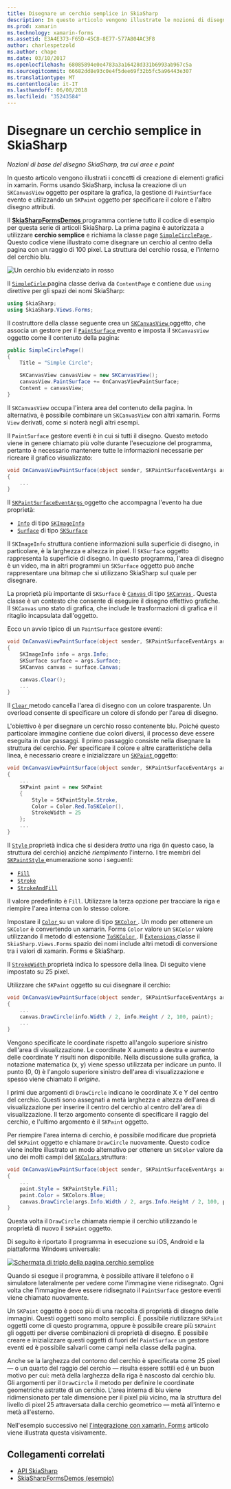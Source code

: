 ```yaml
---
title: Disegnare un cerchio semplice in SkiaSharp
description: In questo articolo vengono illustrate le nozioni di disegno SkiaSharp, tra aree e paint, nelle applicazioni di xamarin. Forms e viene illustrato quanto descritto con codice di esempio.
ms.prod: xamarin
ms.technology: xamarin-forms
ms.assetid: E3A4E373-F65D-45C8-8E77-577A804AC3F8
author: charlespetzold
ms.author: chape
ms.date: 03/10/2017
ms.openlocfilehash: 68085894e0e4783a3a16428d331b6993ab967c5a
ms.sourcegitcommit: 66682dd8e93c0e4f5dee69f32b5fc5a96443e307
ms.translationtype: MT
ms.contentlocale: it-IT
ms.lasthandoff: 06/08/2018
ms.locfileid: "35243584"
---
```

# <a name="drawing-a-simple-circle-in-skiasharp"></a>Disegnare un cerchio semplice in SkiaSharp

_Nozioni di base del disegno SkiaSharp, tra cui aree e paint_

In questo articolo vengono illustrati i concetti di creazione di elementi grafici in xamarin. Forms usando SkiaSharp, inclusa la creazione di un `SKCanvasView` oggetto per ospitare la grafica, la gestione di `PaintSurface` evento e utilizzando un `SKPaint` oggetto per specificare il colore e l'altro disegno attributi.

Il [ **SkiaSharpFormsDemos** ](https://developer.xamarin.com/samples/xamarin-forms/SkiaSharpForms/Demos/) programma contiene tutto il codice di esempio per questa serie di articoli SkiaSharp. La prima pagina è autorizzata a utilizzare **cerchio semplice** e richiama la classe page [ `SimpleCirclePage` ](https://github.com/xamarin/xamarin-forms-samples/blob/master/SkiaSharpForms/Demos/Demos/SkiaSharpFormsDemos/Basics/SimpleCirclePage.cs). Questo codice viene illustrato come disegnare un cerchio al centro della pagina con un raggio di 100 pixel. La struttura del cerchio rossa, e l'interno del cerchio blu.

![](circle-images/circleexample.png "Un cerchio blu evidenziato in rosso")

Il [ `SimpleCirle` ](https://github.com/xamarin/xamarin-forms-samples/blob/master/SkiaSharpForms/Demos/Demos/SkiaSharpFormsDemos/Basics/SimpleCirclePage.cs) pagina classe deriva da `ContentPage` e contiene due `using` direttive per gli spazi dei nomi SkiaSharp:

```csharp
using SkiaSharp;
using SkiaSharp.Views.Forms;
```

Il costruttore della classe seguente crea un [ `SKCanvasView` ](https://developer.xamarin.com/api/type/SkiaSharp.Views.Forms.SKCanvasView/) oggetto, che associa un gestore per il [ `PaintSurface` ](https://developer.xamarin.com/api/event/SkiaSharp.Views.Forms.SKCanvasView.PaintSurface/) evento e imposta il `SKCanvasView` oggetto come il contenuto della pagina:

```csharp
public SimpleCirclePage()
{
    Title = "Simple Circle";

    SKCanvasView canvasView = new SKCanvasView();
    canvasView.PaintSurface += OnCanvasViewPaintSurface;
    Content = canvasView;
}
```

Il `SKCanvasView` occupa l'intera area del contenuto della pagina. In alternativa, è possibile combinare un `SKCanvasView` con altri xamarin. Forms `View` derivati, come si noterà negli altri esempi.

Il `PaintSurface` gestore eventi è in cui si tutti il disegno. Questo metodo viene in genere chiamato più volte durante l'esecuzione del programma, pertanto è necessario mantenere tutte le informazioni necessarie per ricreare il grafico visualizzato:

```csharp
void OnCanvasViewPaintSurface(object sender, SKPaintSurfaceEventArgs args)
{
    ...
}

```

Il [ `SKPaintSurfaceEventArgs` ](https://developer.xamarin.com/api/type/SkiaSharp.Views.Forms.SKPaintSurfaceEventArgs/) oggetto che accompagna l'evento ha due proprietà:

- [`Info`](https://developer.xamarin.com/api/property/SkiaSharp.Views.Forms.SKPaintSurfaceEventArgs.Info/) di tipo [`SKImageInfo`](https://developer.xamarin.com/api/type/SkiaSharp.SKImageInfo/)
- [`Surface`](https://developer.xamarin.com/api/property/SkiaSharp.Views.Forms.SKPaintSurfaceEventArgs.Surface/) di tipo [`SKSurface`](https://developer.xamarin.com/api/type/SkiaSharp.SKSurface/)

Il `SKImageInfo` struttura contiene informazioni sulla superficie di disegno, in particolare, è la larghezza e altezza in pixel. Il `SKSurface` oggetto rappresenta la superficie di disegno. In questo programma, l'area di disegno è un video, ma in altri programmi un `SKSurface` oggetto può anche rappresentare una bitmap che si utilizzano SkiaSharp sul quale per disegnare.

La proprietà più importante di `SKSurface` è [ `Canvas` ](https://developer.xamarin.com/api/property/SkiaSharp.SKSurface.Canvas/) di tipo [ `SKCanvas` ](https://developer.xamarin.com/api/type/SkiaSharp.SKCanvas/). Questa classe è un contesto che consente di eseguire il disegno effettivo grafiche. Il `SKCanvas` uno stato di grafica, che include le trasformazioni di grafica e il ritaglio incapsulata dall'oggetto.

Ecco un avvio tipico di un `PaintSurface` gestore eventi:

```csharp
void OnCanvasViewPaintSurface(object sender, SKPaintSurfaceEventArgs args)
{
    SKImageInfo info = args.Info;
    SKSurface surface = args.Surface;
    SKCanvas canvas = surface.Canvas;

    canvas.Clear();
    ...
}

```

Il [ `Clear` ](https://developer.xamarin.com/api/member/SkiaSharp.SKCanvas.Clear()/) metodo cancella l'area di disegno con un colore trasparente. Un overload consente di specificare un colore di sfondo per l'area di disegno.

L'obiettivo è per disegnare un cerchio rosso contenente blu. Poiché questo particolare immagine contiene due colori diversi, il processo deve essere eseguita in due passaggi. Il primo passaggio consiste nella disegnare la struttura del cerchio. Per specificare il colore e altre caratteristiche della linea, è necessario creare e inizializzare un [ `SKPaint` ](https://developer.xamarin.com/api/type/SkiaSharp.SKPaint/) oggetto:

```csharp
void OnCanvasViewPaintSurface(object sender, SKPaintSurfaceEventArgs args)
{
    ...
    SKPaint paint = new SKPaint
    {
        Style = SKPaintStyle.Stroke,
        Color = Color.Red.ToSKColor(),
        StrokeWidth = 25
    };
    ...
}
```

Il [ `Style` ](https://developer.xamarin.com/api/property/SkiaSharp.SKPaint.Style/) proprietà indica che si desidera *tratto* una riga (in questo caso, la struttura del cerchio) anziché *riempimento* l'interno. I tre membri del [ `SKPaintStyle` ](https://developer.xamarin.com/api/type/SkiaSharp.SKPaintStyle/) enumerazione sono i seguenti:

- [`Fill`](https://developer.xamarin.com/api/field/SkiaSharp.SKPaintStyle.Fill/)
- [`Stroke`](https://developer.xamarin.com/api/field/SkiaSharp.SKPaintStyle.Stroke/)
- [`StrokeAndFill`](https://developer.xamarin.com/api/field/SkiaSharp.SKPaintStyle.StrokeAndFill/)

Il valore predefinito è `Fill`. Utilizzare la terza opzione per tracciare la riga e riempire l'area interna con lo stesso colore.

Impostare il [ `Color` ](https://developer.xamarin.com/api/property/SkiaSharp.SKPaint.Color/) su un valore di tipo [ `SKColor` ](https://developer.xamarin.com/api/type/SkiaSharp.SKColor/). Un modo per ottenere un `SKColor` è convertendo un xamarin. Forms `Color` valore un `SKColor` valore utilizzando il metodo di estensione [ `ToSKColor` ](https://developer.xamarin.com/api/member/SkiaSharp.Views.Forms.Extensions.ToSKColor/p/Xamarin.Forms.Color/). Il [ `Extensions` ](https://developer.xamarin.com/api/type/SkiaSharp.Views.Forms.Extensions/) classe il `SkiaSharp.Views.Forms` spazio dei nomi include altri metodi di conversione tra i valori di xamarin. Forms e SkiaSharp.

Il [ `StrokeWidth` ](https://developer.xamarin.com/api/property/SkiaSharp.SKPaint.StrokeWidth/) proprietà indica lo spessore della linea. Di seguito viene impostato su 25 pixel.

Utilizzare che `SKPaint` oggetto su cui disegnare il cerchio:

```csharp
void OnCanvasViewPaintSurface(object sender, SKPaintSurfaceEventArgs args)
{
    ...
    canvas.DrawCircle(info.Width / 2, info.Height / 2, 100, paint);
    ...
}
```

Vengono specificate le coordinate rispetto all'angolo superiore sinistro dell'area di visualizzazione. Le coordinate X aumento a destra e aumento delle coordinate Y risulti non disponibile. Nella discussione sulla grafica, la notazione matematica (x, y) viene spesso utilizzata per indicare un punto. Il punto (0, 0) è l'angolo superiore sinistro dell'area di visualizzazione e spesso viene chiamato il *origine*.

I primi due argomenti di `DrawCircle` indicano le coordinate X e Y del centro del cerchio. Questi sono assegnati a metà larghezza e altezza dell'area di visualizzazione per inserire il centro del cerchio al centro dell'area di visualizzazione. Il terzo argomento consente di specificare il raggio del cerchio, e l'ultimo argomento è il `SKPaint` oggetto.

Per riempire l'area interna di cerchio, è possibile modificare due proprietà del `SKPaint` oggetto e chiamare `DrawCircle` nuovamente. Questo codice viene inoltre illustrato un modo alternativo per ottenere un `SKColor` valore da uno dei molti campi del [ `SKColors` ](https://developer.xamarin.com/api/type/SkiaSharp.SKColors/) struttura:

```csharp
void OnCanvasViewPaintSurface(object sender, SKPaintSurfaceEventArgs args)
{
    ...
    paint.Style = SKPaintStyle.Fill;
    paint.Color = SKColors.Blue;
    canvas.DrawCircle(args.Info.Width / 2, args.Info.Height / 2, 100, paint);
}
```
Questa volta il `DrawCircle` chiamata riempie il cerchio utilizzando le proprietà di nuovo il `SKPaint` oggetto.

Di seguito è riportato il programma in esecuzione su iOS, Android e la piattaforma Windows universale:

[![](circle-images/simplecircle-small.png "Schermata di triplo della pagina cerchio semplice")](circle-images/simplecircle-large.png#lightbox "tripla schermata della pagina cerchio semplice")

Quando si esegue il programma, è possibile attivare il telefono o il simulatore lateralmente per vedere come l'immagine viene ridisegnato. Ogni volta che l'immagine deve essere ridisegnato il `PaintSurface` gestore eventi viene chiamato nuovamente.

Un `SKPaint` oggetto è poco più di una raccolta di proprietà di disegno delle immagini. Questi oggetti sono molto semplici. È possibile riutilizzare `SKPaint` oggetti come di questo programma, oppure è possibile creare più `SKPaint` gli oggetti per diverse combinazioni di proprietà di disegno. È possibile creare e inizializzare questi oggetti di fuori del `PaintSurface` un gestore eventi ed è possibile salvarli come campi nella classe della pagina.

Anche se la larghezza del contorno del cerchio è specificata come 25 pixel &mdash; o un quarto del raggio del cerchio &mdash; risulta essere sottili ed è un buon motivo per cui: metà della larghezza della riga è nascosto dal cerchio blu. Gli argomenti per il `DrawCircle` il metodo per definire le coordinate geometriche astratte di un cerchio. L'area interna di blu viene ridimensionato per tale dimensione per il pixel più vicino, ma la struttura del livello di pixel 25 attraversata dalla cerchio geometrico &mdash; metà all'interno e metà all'esterno.

Nell'esempio successivo nel [l'integrazione con xamarin. Forms](~/xamarin-forms/user-interface/graphics/skiasharp/basics/integration.md) articolo viene illustrata questa visivamente.


## <a name="related-links"></a>Collegamenti correlati

- [API SkiaSharp](https://developer.xamarin.com/api/root/SkiaSharp/)
- [SkiaSharpFormsDemos (esempio)](https://developer.xamarin.com/samples/xamarin-forms/SkiaSharpForms/Demos/)
